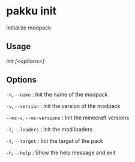 # pakku init

Initialize modpack

## Usage

<snippet id="snippet-cmd">

<var name="cmd">init</var>
<var name="params">[&lt;options&gt;] </var>
<include from="_template_cmd.md" element-id="template-cmd"/>

</snippet>

## Options

<snippet id="snippet-options-all">

<snippet id="snippet-options">

`-n`, `--name`
: Init the name of the modpack

`-v`, `--version`
: Init the version of the modpack

`--mc-v`, `--mc-versions`
: Init the minecraft versions

`-l`, `--loaders`
: Init the mod loaders

`-t`, `--target`
: Init the target of the pack

</snippet>

`-h`, `--help`
: Show the help message and exit

</snippet>
